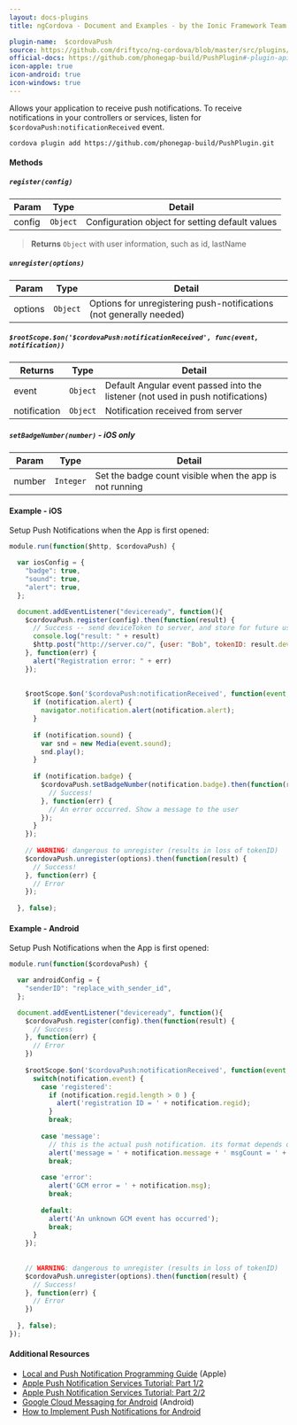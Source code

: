 ```yaml
---
layout: docs-plugins
title: ngCordova - Document and Examples - by the Ionic Framework Team

plugin-name:  $cordovaPush
source: https://github.com/driftyco/ng-cordova/blob/master/src/plugins/push.js
official-docs: https://github.com/phonegap-build/PushPlugin#-plugin-api
icon-apple: true
icon-android: true
icon-windows: true
---
```



Allows your application to receive push notifications. To receive notifications in your controllers or services, listen for `$cordovaPush:notificationReceived` event.

```
cordova plugin add https://github.com/phonegap-build/PushPlugin.git
```

#### Methods

##### `register(config)`

| Param        | Type           | Detail  |
| ------------ |----------------| --------|
| config       | `Object`       | Configuration object for setting default values |

> **Returns** `Object` with user information, such as id, lastName


##### `unregister(options)`

| Param        | Type           | Detail  |
| ------------ |----------------| --------|
| options      | `Object`       | Options for unregistering push-notifications (not generally needed) |


##### `$rootScope.$on('$cordovaPush:notificationReceived', func(event, notification))`

| Returns      | Type           | Detail  |
| ------------ |----------------| --------|
| event        | `Object`       | Default Angular event passed into the listener (not used in push notifications) |
| notification | `Object`       | Notification received from server |


##### `setBadgeNumber(number)` *- iOS only*

| Param        | Type           | Detail  |
| ------------ |----------------| --------|
| number       | `Integer`      | Set the badge count visible when the app is not running |


#### Example - iOS

Setup Push Notifications when the App is first opened:

```javascript
module.run(function($http, $cordovaPush) {

  var iosConfig = {
    "badge": true,
    "sound": true,
    "alert": true,
  };

  document.addEventListener("deviceready", function(){
    $cordovaPush.register(config).then(function(result) {
      // Success -- send deviceToken to server, and store for future use
      console.log("result: " + result)
      $http.post("http://server.co/", {user: "Bob", tokenID: result.deviceToken})
    }, function(err) {
      alert("Registration error: " + err)
    });
    
    
    $rootScope.$on('$cordovaPush:notificationReceived', function(event, notification) {
      if (notification.alert) {
        navigator.notification.alert(notification.alert);
      }
  
      if (notification.sound) {
        var snd = new Media(event.sound);
        snd.play();
      }
  
      if (notification.badge) {
        $cordovaPush.setBadgeNumber(notification.badge).then(function(result) {
          // Success!
        }, function(err) {
          // An error occurred. Show a message to the user
        });
      }
    });
  
    // WARNING! dangerous to unregister (results in loss of tokenID)
    $cordovaPush.unregister(options).then(function(result) {
      // Success!
    }, function(err) {
      // Error
    });
    
  }, false);
```

#### Example - Android

Setup Push Notifications when the App is first opened:

```javascript
module.run(function($cordovaPush) {

  var androidConfig = {
    "senderID": "replace_with_sender_id",
  };

  document.addEventListener("deviceready", function(){
    $cordovaPush.register(config).then(function(result) {
      // Success
    }, function(err) {
      // Error
    })
  
    $rootScope.$on('$cordovaPush:notificationReceived', function(event, notification) {
      switch(notification.event) {
        case 'registered':
          if (notification.regid.length > 0 ) {
            alert('registration ID = ' + notification.regid);
          }
          break;
  
        case 'message':
          // this is the actual push notification. its format depends on the data model from the push server
          alert('message = ' + notification.message + ' msgCount = ' + notification.msgcnt);
          break;
  
        case 'error':
          alert('GCM error = ' + notification.msg);
          break;
  
        default:
          alert('An unknown GCM event has occurred');
          break;
      }
    });
    
    
    // WARNING: dangerous to unregister (results in loss of tokenID)
    $cordovaPush.unregister(options).then(function(result) {
      // Success!
    }, function(err) {
      // Error
    })
    
  }, false);
});
```


#### Additional Resources

- [Local and Push Notification Programming Guide](http://developer.apple.com/library/mac/#documentation/NetworkingInternet/Conceptual/RemoteNotificationsPG/ApplePushService/ApplePushService.html) (Apple)
- [Apple Push Notification Services Tutorial: Part 1/2](http://www.raywenderlich.com/3443/apple-push-notification-services-tutorial-part-12)
- [Apple Push Notification Services Tutorial: Part 2/2](http://www.raywenderlich.com/3525/apple-push-notification-services-tutorial-part-2)
- [Google Cloud Messaging for Android](http://developer.android.com/guide/google/gcm/index.html) (Android)
- [How to Implement Push Notifications for Android](http://tokudu.com/2010/how-to-implement-push-notifications-for-android/)
